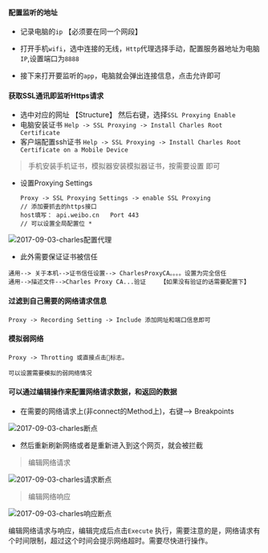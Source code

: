#### 配置监听的地址

* 记录电脑的`ip`  【必须要在同一个网段】

* 打开手机`wifi`，选中连接的无线，`Http`代理选择手动，配置服务器地址为电脑`IP`,设置端口为`8888`

* 接下来打开要监听的`app`，电脑就会弹出连接信息，点击允许即可


#### 获取SSL通讯即监听Https请求

* 选中对应的网址 【Structure】 然后右键，选择`SSL Proxying Enable`
* 电脑安装证书  `Help -> SSL Proxying -> Install Charles Root Certificate`
* 客户端配置ssh证书  `Help -> SSL Proxying -> Install Charles Root Certificate on a Mobile Device`

> 手机安装手机证书，模拟器安装模拟器证书，按需要设置 即可

* 设置Proxying Settings

  ```
  Proxy -> SSL Proxying Settings -> enable SSL Proxying 
  // 添加要抓去的https接口
  host填写： api.weibo.cn   Port 443
  // 可以设置全局配置位 *
  ```

![2017-09-03-charles配置代理](https://linfengwenyou.github.io/images/2017-09-03-charles配置代理.png)

* 此外需要保证证书被信任

```
通用--> 关于本机-->证书信任设置--> CharlesProxyCA。。。。设置为完全信任
通用-->描述文件-->Charles Proxy CA...验证    【如果没有验证的话需要配置下】
```



#### 过滤到自己需要的网络请求信息

``` 
Proxy -> Recording Setting -> Include 添加网址和端口信息即可
```

#### 模拟弱网络

```
Proxy -> Throtting 或直接点击🐢标志。

可以设置需要模拟的弱网络情况
```

#### 可以通过编辑操作来配置网络请求数据，和返回的数据 

* 在需要的网络请求上(非connect的Method上)，右键—> Breakpoints

![2017-09-03-charles断点](https://linfengwenyou.github.io/images/2017-09-03-charles断点.png)

* 然后重新刷新网络或者是重新进入到这个网页，就会被拦截

>  编辑网络请求

![2017-09-03-charles请求断点](https://linfengwenyou.github.io/images/2017-09-03-charles请求断点.png)

>  编辑网络响应

![2017-09-03-charles响应断点](https://linfengwenyou.github.io/images/2017-09-03-charles响应断点.png)

编辑网络请求与响应，编辑完成后点击`Execute` 执行，需要注意的是，网络请求有个时间限制，超过这个时间会提示网络超时。需要尽快进行操作。

